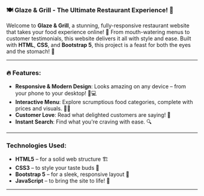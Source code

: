
### **🍽️ Glaze & Grill - The Ultimate Restaurant Experience! 🍴**

Welcome to **Glaze & Grill**, a stunning, fully-responsive restaurant website that takes your food experience online! 🚀 From mouth-watering menus to customer testimonials, this website delivers it all with style and ease. Built with **HTML**, **CSS**, and **Bootstrap 5**, this project is a feast for both the eyes and the stomach! 🤩

---

### **🔥 Features:**

* **Responsive & Modern Design**: Looks amazing on any device – from your phone to your desktop! 📱💻
* **Interactive Menu**: Explore scrumptious food categories, complete with prices and visuals. 🍕🍣
* **Customer Love**: Read what delighted customers are saying! 💬
* **Instant Search**: Find what you're craving with ease. 🔍

---

### **Technologies Used:**

* **HTML5** – for a solid web structure 🏗️
* **CSS3** – to style your taste buds 🍒
* **Bootstrap 5** – for a sleek, responsive layout 💪
* **JavaScript** – to bring the site to life! 🎉

---
